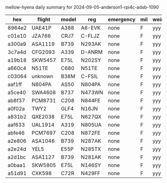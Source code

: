 mellow-hyena daily summary for 2024-09-05-anderson1-rpi4c-adsb-1090

|hex|flight|model|reg|emergency|mil|weirdo|
|--|--|--|--|--|--|--|
|8964e2|UAE41P|A388|A6-EVK|none|F|yyy|
|c01e10|JZA766|CRJ7|C-FLJZ|none|F|yyy|
|a300a9|ASA1119|B739|N293AK|none|F|yyy|
|3c7a4d|CFG2093|A339|D-ANRM|none|F|yyy|
|a19b18|SKW5457|E75L|N202SY|none|F|yyy|
|a660c4|N51TE|C680|N51TE|none|F|yyy|
|c03064|unknown|B38M|C-FSIL|none|F|yyy|
|aaf1ff|N804PA|AS50|N804PA|none|F|yyy|
|a5ce40|SWA4608|B737|N473WN|none|F|yyy|
|ab8f37|PCM8731|C208|N844FE|none|F|yyy|
|a0f02a|TWY2|GLF4|N16JN|none|F|yyy|
|a831b2|QXE2038|E75L|N627QX|none|F|yyy|
|aaf633|UAL1914|A319|N805UA|none|F|yyy|
|abfe46|PCM7697|C208|N872FE|none|F|yyy|
|a2e806|ASA1046|B739|N287AK|none|F|yyy|
|a2e24d|YEL5|E55P|N285TX|none|F|yyy|
|a2d1bc|ASA1127|B739|N281AK|none|F|yyy|
|a0baa1|SKW5805|E75L|N146SY|none|F|yyy|
|a51d91|CXK598|C72R|N429FF|none|F|yyy|
